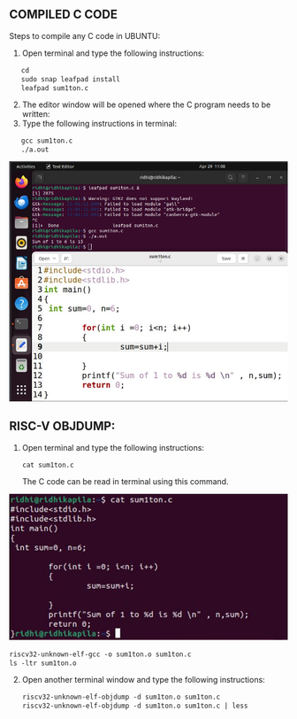 ## COMPILED C CODE 
Steps to compile any C code in UBUNTU:
1. Open terminal and type the following instructions:

```
   cd
   sudo snap leafpad install
   leafpad sum1ton.c
```

2. The editor window will be opened where the C program needs to be written:
3. Type the following instructions in terminal:
   
```
   gcc sum1ton.c
   ./a.out
```

<img src = "https://github.com/ridhikapila27/vsdsquadron-mini-internship/blob/main/TASK3/c_program.JPG?raw=true" />


## RISC-V OBJDUMP:

1. Open terminal and type the following instructions:

   ```
   cat sum1ton.c
   ```
   The C code can be read in terminal using this command.
<img src = "https://github.com/ridhikapila27/vsdsquadron-mini-internship/blob/main/TASK3/cat.JPG?raw=true" />

   ```
   riscv32-unknown-elf-gcc -o sum1ton.o sum1ton.c
   ls -ltr sum1ton.o
   ```
2. Open another terminal window and type the following instructions:
   
   ```
   riscv32-unknown-elf-objdump -d sum1ton.o sum1ton.c
   riscv32-unknown-elf-objdump -d sum1ton.o sum1ton.c | less
   
   ```
   

